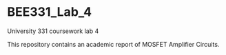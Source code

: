 # BEE331_Lab_4
University 331 coursework lab 4

This repository contains an academic report of MOSFET Amplifier Circuits.
